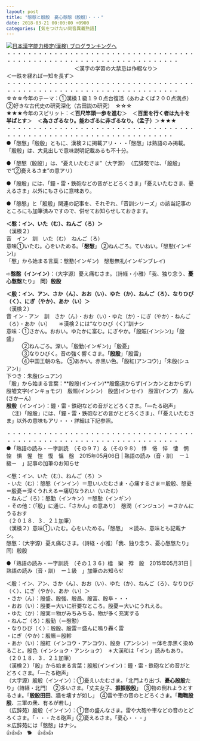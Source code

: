 ```yaml
---
layout: post
title: "慇慇と殷殷　憂心慇慇（殷殷）・・・"
date: 2018-03-21 00:00:00 +0900
categories: [気をつけたい同音異義熟語]
---
```


[![](/syuusyuu9701/assets/images/慇慇と殷殷-憂心慇慇（殷殷）・・・-br_c_3028_1.gif)](http://blog.with2.net/link.php?1659096:3028 "日本漢字能力検定(漢検) ブログランキングへ")[日本漢字能力検定(漢検) ブログランキングへ](http://blog.with2.net/link.php?1659096:3028)  
・・・・・・・・・・・・・・・・・・・・・・・・・・・・・・・・・・・・・・・・・・・・・・・・・・・・・・・・・・・・・・・・・・・・・  
　　　　　　　　　　　　　＜漢字の学習の大禁忌は作輟なり＞　　　　　　　　　＜一跌を経れば一知を長ず＞  
・・・・・・・・・・・・・・・・・・・・・・・・・・・・・・・・・・・・・・・・・・・・・・・・・・・・・・・・・・・・・・・・・・・・・  
☆☆☆今年のテーマ：①漢検１級１９０点台復活（あわよくば２００点満点）　②好きな古代史の研究深化（古田説の研究）　☆☆☆  
★★★今年のスピリット：＜**百尺竿頭一歩を進む**＞　＜**百里を行く者は九十を半ばとす**＞　＜**為さざるなり。能わざるに非ざるなり。（孟子）**＞★★★  
・・・・・・・・・・・・・・・・・・・・・・・・・・・・・・・・・・・・・・・・・・・・・・・・・・・・・・・・・・・・・・・・・・・・  
●「慇慇」「殷殷」ともに、漢検２に掲載アリ・・・「慇慇」は熟語のみ掲載。「殷殷」は、大見出しで意味説明記載あるも不十分。  
  
●「慇慇（殷殷）」は、“憂えいたむさま”（大字源）　（広辞苑では、「殷殷」で“②憂えるさま”の意アリ）  
  
●「殷殷」には、「鐘・雷・鉄砲などの音がとどろくさま」「憂えいたむさま、憂えるさま」以外にもさらに意味あり。  
  
●「慇慇」と「殷殷」関連の記事を、それぞれ、「音訓シリーズ」の該当記事のところにも加筆済みですので、併せてお知らせしておきます。  
  
**＜慇：イン、いた（む）、ねんご（ろ）＞**  
（漢検２）  
音　イン　訓　いた（む）　ねんご（ろ）  
意味①いたむ。心をいためる。「**慇慇**」 ②ねんごろ。ていねい。「慇懃(インギン)」  
「慇」から始まる言葉：慇懃(インギン)　慇懃無礼(インギンブレイ)  
  
➪**慇慇（インイン）**：（大字源）憂え痛むさま。（詩経・小雅）「我、独り念う、**憂心慇慇**たり」　**同）殷殷**  
  
**＜殷：イン、アン、さか（ん）、おお（い）、ゆた（か）、ねんご（ろ）、なりひび（く）、にぎ（やか）、あか（い）＞**  
（漢検２）  
音 イン・アン　訓　さか（ん）・おお（い）・ゆた（か）・にぎ（やか）・ねんご（ろ）・あか（い）　　＊漢検２には“なりひび（く）”訓ナシ  
意味：①さかん。おおい。ゆたかに富む。にぎやか。「殷賑(インシン)」「殷盛」   
　　　②ねんごろ。深い。「殷勤(インギン)」「殷憂」   
　　　③なりひびく。音の強く響くさま。「**殷殷**」「殷雷」   
　　　④中国王朝の名。 ⑤あかい。赤黒い色。「殷紅(アンコウ)」「朱殷(シュアン)」  
下つき：朱殷(シュアン)  
「殷」から始まる言葉：**殷殷(インイン)**殷鑑遠からず(インカンとおからず)　殷墟文字(インキョモジ)　殷賑(インシン)　殷盛(インセイ)　殷富(インプ)　殷ん(さか－ん)  
**殷殷**（インイン）：鐘・雷・鉄砲などの音がとどろくさま。「―たる砲声」  
　（注）「殷殷」には、「鐘・雷・鉄砲などの音がとどろくさま」、「「憂えいたむさま」以外の意味もアリ・・・詳細は下記参照。  
  
・・・・・・・・・・・・・・・・・・・・・・・・・・・・・・・・・・・・・・・・・・・・・・・・・・・・・・・・・・・・・・・・・・・・・  
●「熟語の読み・一字訓読　（その９７）＆（その９８）　悸　惓　悴　悽　惘　悾　惧　惺　愃　愎　慍　慇　2015年05月06日 | 熟語の読み（音・訓）　ー１級－　」記事の加筆のお知らせ  
  
＜慇：イン、いた（む）、ねんご（ろ）＞  
・いた（む）：慇慇（インイン）＝思いいたむさま・心痛するさま＝殷殷、慇憂＝殷憂＝深くうれえる＝痛切なうれい（いたむ）  
・ねんご（ろ）：慇勤（インキン）＝慇懃（インギン）  
・その他：（「殷」に通じ、「さかん」の意あり）　慇潤（インジュン）＝さかんにうるおす  
（２０１８．３．２１加筆）  
（漢検２）意味①いたむ。心をいためる。「慇慇」　＊読み、意味とも記載ナシ。  
慇慇：（大字源）憂え痛むさま。（詩経・小雅）「我、独り念う、憂心慇慇たり」　同）殷殷  
  
●「熟語の読み・一字訓読　（その１３６）櫺　欒　殍　殷　2015年05月31日 | 熟語の読み（音・訓）　ー１級　」加筆のお知らせ  
  
＜殷：イン、アン、さか（ん）、おお（い）、ゆた（か）、ねんご（ろ）、なりひび（く）、にぎ（やか）、あか（い）＞  
・さか（ん）：殷盛、殷強、殷昌、殷富、殷阜・・・  
・おお（い）：殷要＝大いに肝要なところ。殷憂＝大いにうれえる。  
・ゆた（か）：殷実＝物がみちみちる、物が多く充実する  
・ねんご（ろ）：殷勤（＝慇懃）  
・なりひび（く）：殷殷、殷雷＝盛んに鳴り轟く雷  
・にぎ（やか）：殷賑＝殷軫  
・あか（い）：殷紅（インコウ・アンコウ）、殷身（アンシン）＝体を赤黒く染めること。殷色（インショク・アンショク）　＊大漢和は「イン」読みもあり。  
（２０１８．３．２１加筆）  
（漢検２）「殷」から始まる言葉：殷殷(インイン)：鐘・雷・鉄砲などの音がとどろくさま。「―たる砲声」  
（大字源）殷殷（インイン）：①憂えいたむさま。「北門より出づ、**憂心殷殷**たり」（詩経・北門）　②多いさま。「丈夫女子、**振振殷殷**」　③物の倒れようとするさま。「**殷殷田田**、牆を壊すが如し」　④雷や車の音のとどろくさま。「**鞫鞫殷殷**、三軍の衆、有るが若し」  
（広辞苑）殷殷（インイン）：①音の盛んなさま。雷や大砲や車などの音のとどろくさま。「・・・たる砲声」②憂えるさま。「憂心・・・」  
＊広辞苑には「慇慇」はナシ。  
👍👍👍　🐕　👍👍👍